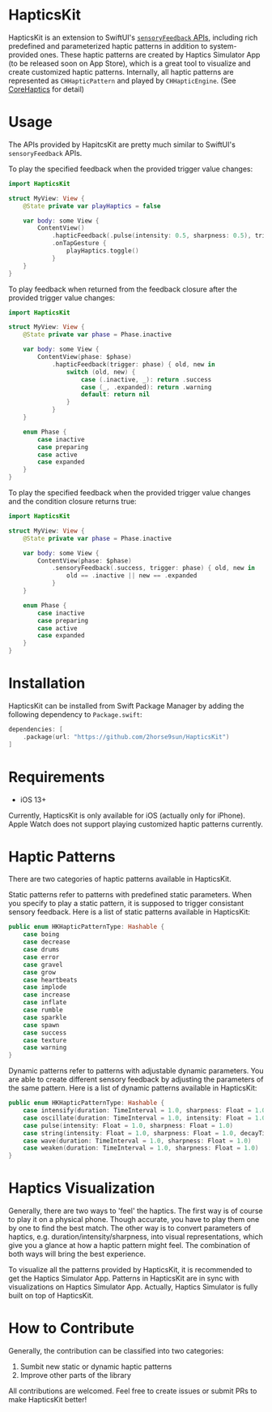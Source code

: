 # HapticsKit

HapticsKit is an extension to SwiftUI's [`sensoryFeedback` APIs](https://developer.apple.com/documentation/swiftui/sensoryfeedback), including rich predefined and parameterized haptic patterns in addition to system-provided ones. These haptic patterns are created by Haptics Simulator App (to be released soon on App Store), which is a great tool to visualize and create customized haptic patterns. Internally, all haptic patterns are represented as `CHHapticPattern` and played by `CHHapticEngine`. (See [CoreHaptics](https://developer.apple.com/documentation/corehaptics/) for detail)

# Usage

The APIs provided by HapitcsKit are pretty much similar to SwiftUI's `sensoryFeedback` APIs.

To play the specified feedback when the provided trigger value changes:
```swift
import HapticsKit

struct MyView: View {
    @State private var playHaptics = false

    var body: some View {
        ContentView()
            .hapticFeedback(.pulse(intensity: 0.5, sharpness: 0.5), trigger: playHaptics)
            .onTapGesture {
                playHaptics.toggle()
            }
    }
}
```

To play feedback when returned from the feedback closure after the provided trigger value changes:
```swift
import HapticsKit

struct MyView: View {
    @State private var phase = Phase.inactive

    var body: some View {
        ContentView(phase: $phase)
            .hapticFeedback(trigger: phase) { old, new in
                switch (old, new) {
                    case (.inactive, _): return .success
                    case (_, .expanded): return .warning
                    default: return nil
                }
            }
    }

    enum Phase {
        case inactive
        case preparing
        case active
        case expanded
    }
}
```

To play the specified feedback when the provided trigger value changes and the condition closure returns true:
```swift
import HapticsKit

struct MyView: View {
    @State private var phase = Phase.inactive

    var body: some View {
        ContentView(phase: $phase)
            .sensoryFeedback(.success, trigger: phase) { old, new in
                old == .inactive || new == .expanded
            }
    }

    enum Phase {
        case inactive
        case preparing
        case active
        case expanded
    }
}
```

# Installation

HapticsKit can be installed from Swift Package Manager by adding the following dependency to `Package.swift`:
```swift
dependencies: [
    .package(url: "https://github.com/2horse9sun/HapticsKit")
]
```

# Requirements

* iOS 13+

Currently, HapticsKit is only available for iOS (actually only for iPhone). Apple Watch does not support playing customized haptic patterns currently.

# Haptic Patterns

There are two categories of haptic patterns available in HapticsKit. 

Static patterns refer to patterns with predefined static parameters. When you specify to play a static pattern, it is supposed to trigger consistant sensory feedback. Here is a list of static patterns available in HapticsKit:
```swift
public enum HKHapticPatternType: Hashable {
    case boing
    case decrease
    case drums
    case error
    case gravel
    case grow
    case heartbeats
    case implode
    case increase
    case inflate
    case rumble
    case sparkle
    case spawn
    case success
    case texture
    case warning
}
```

Dynamic patterns refer to patterns with adjustable dynamic parameters. You are able to create different sensory feedback by adjusting the parameters of the same pattern. Here is a list of dynamic patterns available in HapticsKit:
```swift
public enum HKHapticPatternType: Hashable {
    case intensify(duration: TimeInterval = 1.0, sharpness: Float = 1.0)
    case oscillate(duration: TimeInterval = 1.0, intensity: Float = 1.0, frequency: Float = 0.05)
    case pulse(intensity: Float = 1.0, sharpness: Float = 1.0)
    case string(intensity: Float = 1.0, sharpness: Float = 1.0, decayTime: Float = 0.8)
    case wave(duration: TimeInterval = 1.0, sharpness: Float = 1.0)
    case weaken(duration: TimeInterval = 1.0, sharpness: Float = 1.0)
}
```

# Haptics Visualization

Generally, there are two ways to 'feel' the haptics. The first way is of course to play it on a physical phone. Though accurate, you have to play them one by one to find the best match. The other way is to convert parameters of haptics, e.g. duration/intensity/sharpness, into visual representations, which give you a glance at how a haptic pattern might feel. The combination of both ways will bring the best experience.

To visualize all the patterns provided by HapticsKit, it is recommended to get the Haptics Simulator App. Patterns in HapticsKit are in sync with visualizations on Haptics Simulator App. Actually, Haptics Simulator is fully built on top of HapticsKit.

# How to Contribute

Generally, the contribution can be classified into two categories:

1. Sumbit new static or dynamic haptic patterns
2. Improve other parts of the library

All contributions are welcomed. Feel free to create issues or submit PRs to make HapticsKit better!
